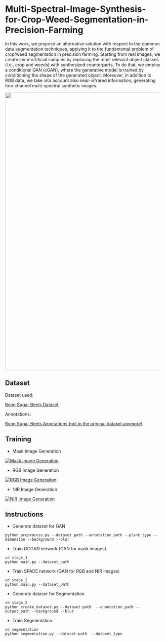 # Multi-Spectral-Image-Synthesis-for-Crop-Weed-Segmentation-in-Precision-Farming
 In this work, we propose an alternative solution with respect to the common data augmentation techniques, applying it to the fundamental problem of crop/weed segmentation in precision farming. Starting from real images, we create semi-artificial samples by replacing the most relevant object classes (i.e., crop and weeds) with synthesized counterparts. To do that, we employ a conditional GAN (cGAN), where the generative model is trained by conditioning the shape of the generated object. Moreover, in addition to RGB data, we take into account also near-infrared information, generating four channel multi-spectral synthetic images.


<p align="center">
<img src="images/style.png" width="900"/><br>
</p>

## Dataset

Dataset used:

[Bonn Sugar Beets Dataset](http://www.ipb.uni-bonn.de/datasets_IJRR2017/annotations/cropweed/)

Annotations:

[Bonn Sugar Beets Annotations (not in the original dataset anymore)](https://gitlab.com/ibiscp/sugar_beet_annotation)

## Training

* Mask Image Generation

[![Mask Image Generation](https://i.ytimg.com/vi/v2xjxWj6xKI/1.jpg)](https://www.youtube.com/watch?v=v2xjxWj6xKI)

* RGB Image Generation

[![RGB Image Generation](https://i.ytimg.com/vi/6gSF-rcAYKI/1.jpg)](https://www.youtube.com/watch?v=6gSF-rcAYKI)

* NIR Image Generation

[![NIR Image Generation](https://i.ytimg.com/vi/v6mq-mdmbDI/1.jpg)](https://www.youtube.com/watch?v=v6mq-mdmbDI)


## Instructions

* Generate dataset for GAN

`python preprocess.py --dataset_path --annotation_path --plant_type --dimension --background --blur`

* Train DCGAN network (GAN for mask images)

```
cd stage_1
python main.py --dataset_path
```

* Train SPADE network (GAN for RGB and NIR images)

```
cd stage_2
python main.py --dataset_path
```

* Generate dataser for Segmentation

```
cd stage_2
python create_dataset.py --dataset-path  --annotation_path --output_path --background --blur
```

* Train Segmentation

```
cd segmentation
python segmentation.py --dataset-path  --dataset_type
```
